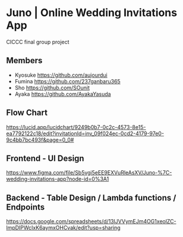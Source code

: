 # Juno | Online Wedding Invitations App

CICCC final group project

## Members

- Kyosuke  https://github.com/aujourdui
- Fumina  https://github.com/237ganbaru365
- Sho  https://github.com/SOunit
- Ayaka  https://github.com/AyakaYasuda

## Flow Chart
https://lucid.app/lucidchart/9249b0b7-0c2c-4573-8e15-ea7792122c18/edit?invitationId=inv_09f024ec-0cd2-4179-97e0-9c4bb7bc493f&page=0_0#

## Frontend - UI Design

https://www.figma.com/file/Sb5vgi5eEE9EXVuRleAsXV/Juno-%7C-wedding-invitations-app?node-id=0%3A1

## Backend - Table Design / Lambda functions / Endpoints

https://docs.google.com/spreadsheets/d/13lJVVymEJm4OG1xeolZC-lmpDIPWcIxK6aymxOHCvak/edit?usp=sharing

